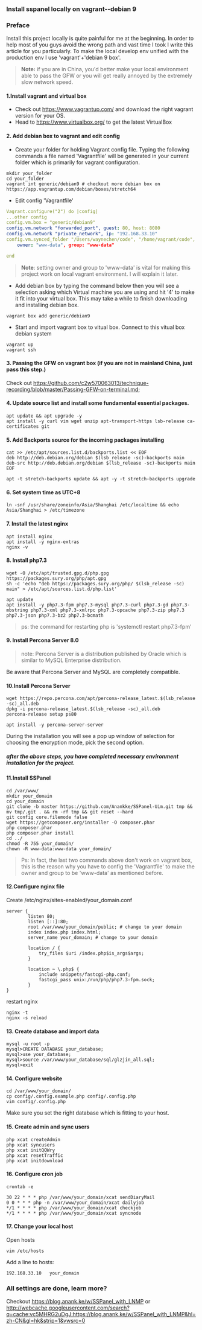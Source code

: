 ### Install sspanel locally on vagrant--debian 9


### Preface
Install this project locally is quite painful for me at the 
beginning. In 
order to help most of you guys avoid the wrong path and vast time I 
took I write this article for you particularly. To make the local 
develop env unified with the production env 
I use 'vagrant'+'debian 9 box'. 

> **Note:** if you are in China, you'd better make your local environment 
able to pass the GFW or you will get really annoyed by the extremely slow
>network speed.  
 
#### 1.Install vagrant and virtual box
- Check out https://www.vagrantup.com/ and download the right vagrant version for
your OS.
- Head to https://www.virtualbox.org/ to get the latest VirtualBox 

#### 2. Add debian box to vagrant and edit config
- Create your folder for holding Vagrant config file. 
Typing the following commands a file named 'Vagrantfile' will be 
generated in your current folder which is primarily 
for vagrant configuration. 
```shell script
mkdir your_folder
cd your_folder
vagrant int generic/debian9 # checkout more debian box on https://app.vagrantup.com/debian/boxes/stretch64
```

- Edit config 'Vagrantfile'
```yaml
Vagrant.configure("2") do |config|
...other config
config.vm.box = "generic/debian9"
config.vm.network "forwarded_port", guest: 80, host: 8080
config.vm.network "private_network", ip: "192.168.33.10"
config.vm.synced_folder "/Users/waynechen/code", "/home/vagrant/code",
    owner: "www-data", group: "www-data"

end
```
>**Note**: setting owner and group to 'www-data' is vital for making
>this project work on local vagrant environment. I will explain it later.  

- Add debian box by typing the command below 
then you will see a selection asking 
which Virtual machine you are using and hit '4' to make it fit into your 
virtual box. This may take a while to finish downloading and installing
debian box.
```shell script
vagrant box add generic/debian9   
```

- Start and import vagrant box to vitual box. Connect 
to this vitual box debian system
```shell script
vagrant up
vagrant ssh 
```

#### 3. Passing the GFW on vagrant box (if you are not in mainland China, just pass this step.) 
Check out https://github.com/c2w570063013/technique-recording/blob/master/Passing-GFW-on-terminal.md; 

#### 4. Update source list and install some fundamental essential packages.  
```shell script
apt update && apt upgrade -y
apt install -y curl vim wget unzip apt-transport-https lsb-release ca-certificates git
```

#### 5. Add Backports source for the incoming packages installing
```shell script
cat >> /etc/apt/sources.list.d/backports.list << EOF
deb http://deb.debian.org/debian $(lsb_release -sc)-backports main
deb-src http://deb.debian.org/debian $(lsb_release -sc)-backports main
EOF

apt -t stretch-backports update && apt -y -t stretch-backports upgrade
```

#### 6. Set system time as UTC+8
```shell script
ln -snf /usr/share/zoneinfo/Asia/Shanghai /etc/localtime && echo Asia/Shanghai > /etc/timezone
```

#### 7. Install the latest nginx
```shell script
apt install nginx
apt install -y nginx-extras
nginx -v
```

#### 8. Install php7.3
```shell script
wget -O /etc/apt/trusted.gpg.d/php.gpg https://packages.sury.org/php/apt.gpg
sh -c 'echo "deb https://packages.sury.org/php/ $(lsb_release -sc) main" > /etc/apt/sources.list.d/php.list'

apt update
apt install -y php7.3-fpm php7.3-mysql php7.3-curl php7.3-gd php7.3-mbstring php7.3-xml php7.3-xmlrpc php7.3-opcache php7.3-zip php7.3 php7.3-json php7.3-bz2 php7.3-bcmath
```

>ps: the command for restarting php is 'systemctl restart php7.3-fpm'

#### 9. Install Percona Server 8.0
>note: Percona Server is a distribution published by Oracle which is similar to MySQL Enterprise distribution.
 
Be aware that Percona Server and MySQL are completely compatible.

#### 10.Install Percona Server
```shell script
wget https://repo.percona.com/apt/percona-release_latest.$(lsb_release -sc)_all.deb
dpkg -i percona-release_latest.$(lsb_release -sc)_all.deb
percona-release setup ps80

apt install -y percona-server-server
```
During the installation you will see a pop up window of 
selection for choosing the encryption mode, pick the second option.

##### after the above steps, you have completed necessary environment installation for the project.

#### 11.Install SSPanel
```shell script
cd /var/www/
mkdir your_domain
cd your_domain
git clone -b master https://github.com/Anankke/SSPanel-Uim.git tmp && mv tmp/.git . && rm -rf tmp && git reset --hard
git config core.filemode false
wget https://getcomposer.org/installer -O composer.phar
php composer.phar
php composer.phar install
cd ../
chmod -R 755 your_domain/
chown -R www-data:www-data your_domain/
```
>Ps: In fact, the last two commands above don't work on vagrant box, 
>this is the reason why you have to config the 'Vagrantfile'
>to make the owner and group to be 'www-data' as mentioned before.

#### 12.Configure nginx file
Create /etc/nginx/sites-enabled/your_domain.conf
```shell script
server {  
        listen 80;
        listen [::]:80;
        root /var/www/your_domain/public; # change to your domain
        index index.php index.html;
        server_name your_domain; # change to your domain

        location / {
            try_files $uri /index.php$is_args$args;
        }

        location ~ \.php$ {
            include snippets/fastcgi-php.conf;
            fastcgi_pass unix:/run/php/php7.3-fpm.sock;
        }
}
``` 

restart nginx
```shell script
nginx -t
nginx -s reload
``` 

#### 13. Create database and import data
```shell script
mysql -u root -p
mysql>CREATE DATABASE your_database;
mysql>use your_database;
mysql>source /var/www/your_database/sql/glzjin_all.sql;
mysql>exit
```

#### 14. Configure website
````shell script
cd /var/www/your_domain/
cp config/.config.example.php config/.config.php
vim config/.config.php
````
Make sure you set the right database which is fitting to your host.

#### 15. Create admin and  sync users
```shell script
php xcat createAdmin
php xcat syncusers
php xcat initQQWry
php xcat resetTraffic
php xcat initdownload
```

#### 16. Configure cron job
```shell script
crontab -e

30 22 * * * php /var/www/your_domain/xcat sendDiaryMail
0 0 * * * php -n /var/www/your_domain/xcat dailyjob
*/1 * * * * php /var/www/your_domain/xcat checkjob
*/1 * * * * php /var/www/your_domain/xcat syncnode
```

#### 17. Change your local host
Open hosts
```shell script
vim /etc/hosts
```
Add a line to hosts:
```shell script
192.168.33.10   your_domain
```

### All settings are done, learn more? 
Checkout https://blog.anank.ke/w/SSPanel_with_LNMP or 
http://webcache.googleusercontent.com/search?q=cache:vc5MHRG2uDgJ:https://blog.anank.ke/w/SSPanel_with_LNMP&hl=zh-CN&gl=hk&strip=1&vwsrc=0 